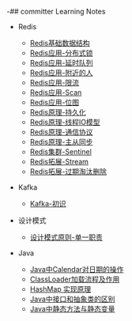 -## committer Learning Notes

- Redis
  - [Redis基础数据结构](./Redis/Redis基础结构.md)
  - [Redis应用-分布式锁](./Redis/Redis应用-分布式锁.md)
  - [Redis应用-延时队列](./Redis/Redis应用-延时队列.md)
  - [Redis应用-附近的人](./Redis/Redis应用-附近的人.md)
  - [Redis应用-限流](./Redis/Redis应用-限流.md)
  - [Redis应用-Scan](./Redis/Redis应用-Scan.md)
  - [Redis应用-位图](./Redis/Redis应用-位图.md)
  - [Redis原理-持久化](./Redis/Redis原理-持久化.md)
  - [Redis原理-线程IO模型](./Redis/Redis原理-线程IO模型.md)
  - [Redis原理-通信协议](./Redis/Redis原理-通信协议.md)
  - [Redis原理-主从同步](./Redis/Redis原理-主从同步.md)
  - [Redis集群-Sentinel](./Redis/Redis集群-Sentinel.md)
  - [Redis拓展-Stream](./Redis/Redis拓展-Stream.md)
  - [Redis拓展-过期淘汰删除](./Redis/Redis拓展-过期淘汰删除.md)

- Kafka
  - [Kafka-初识](./Kafka/Kafka-初识.md)

- 设计模式
  - [设计模式原则-单一职责](./Design/设计模式-原则.md)

- Java
  - [Java中Calendar对日期的操作](./Java/Calendar.md)
  - [ClassLoader加载流程及作用](./Java/ClassLoader.md)
  - [HashMap 实现原理](./Java/HashMap.md)
  - [Java中接口和抽象类的区别](./Java/abstract.md)
  - [Java中静态方法与静态变量](./Java/static.md)
